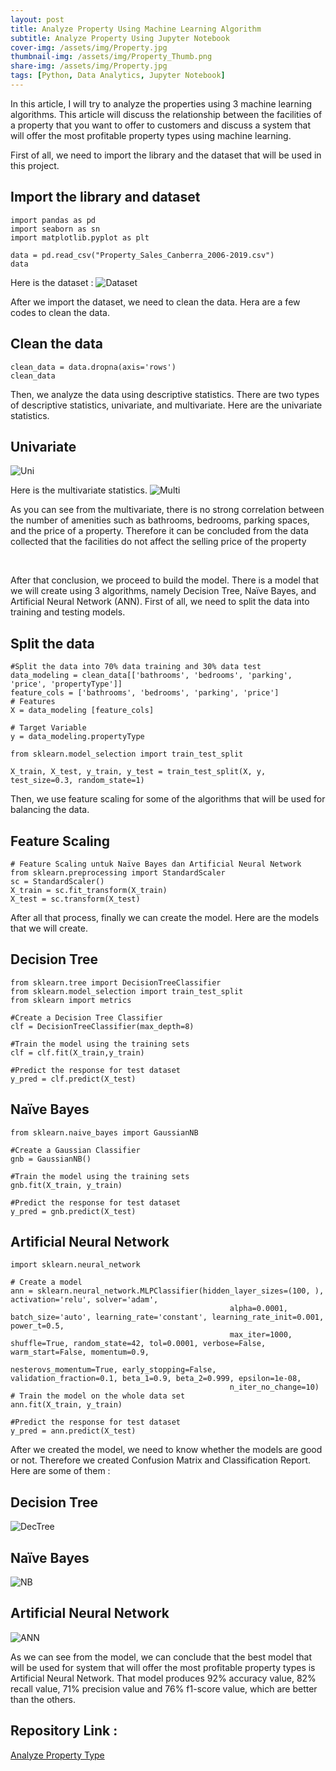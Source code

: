 ```yaml
---
layout: post
title: Analyze Property Using Machine Learning Algorithm
subtitle: Analyze Property Using Jupyter Notebook
cover-img: /assets/img/Property.jpg
thumbnail-img: /assets/img/Property_Thumb.png
share-img: /assets/img/Property.jpg
tags: [Python, Data Analytics, Jupyter Notebook]
---
```



In this article, I will try to analyze the properties using 3 machine learning algorithms. This article will discuss the relationship between the facilities of a property
that you want to offer to customers and discuss a system that will offer the most profitable property types using machine learning.

First of all, we need to import the library and the dataset that will be used in this project.

## Import the library and dataset
~~~
import pandas as pd
import seaborn as sn
import matplotlib.pyplot as plt
~~~

~~~
data = pd.read_csv("Property_Sales_Canberra_2006-2019.csv")
data
~~~

Here is the dataset :
![Dataset](https://github.com/alvianpratama00/portfolio/blob/master/assets/img/Dataset.png?raw=true)

After we import the dataset, we need to clean the data. Hera are a few codes to clean the data.

## Clean the data
~~~
clean_data = data.dropna(axis='rows')
clean_data
~~~

Then, we analyze the data using descriptive statistics. There are two types of descriptive statistics, univariate, and multivariate.
Here are the univariate statistics. 

## Univariate
![Uni](https://github.com/alvianpratama00/portfolio/blob/master/assets/img/Univariate.png?raw=true)

Here is the multivariate statistics.
![Multi](https://github.com/alvianpratama00/portfolio/blob/master/assets/img/Multivariate.png?raw=true)

As you can see from the multivariate, there is no strong correlation between the number of amenities such as bathrooms, bedrooms, parking spaces, and the price of a property. Therefore it can be concluded from the data collected that the facilities do not affect the selling price of the property

<br />

After that conclusion, we proceed to build the model. There is a model that we will create using 3 algorithms, namely Decision Tree, Naïve Bayes, and Artificial Neural Network (ANN). First of all, we need to split the data into training and testing models. 

## Split the data
~~~
#Split the data into 70% data training and 30% data test
data_modeling = clean_data[['bathrooms', 'bedrooms', 'parking', 'price', 'propertyType']]
feature_cols = ['bathrooms', 'bedrooms', 'parking', 'price']
# Features
X = data_modeling [feature_cols] 

# Target Variable
y = data_modeling.propertyType 

from sklearn.model_selection import train_test_split

X_train, X_test, y_train, y_test = train_test_split(X, y, test_size=0.3, random_state=1)
~~~

Then, we use feature scaling for some of the algorithms that will be used for balancing the data.

## Feature Scaling
~~~
# Feature Scaling untuk Naïve Bayes dan Artificial Neural Network
from sklearn.preprocessing import StandardScaler
sc = StandardScaler()
X_train = sc.fit_transform(X_train)
X_test = sc.transform(X_test)
~~~

After all that process, finally we can create the model. Here are the models that we will create.

## Decision Tree
~~~
from sklearn.tree import DecisionTreeClassifier 
from sklearn.model_selection import train_test_split
from sklearn import metrics

#Create a Decision Tree Classifier
clf = DecisionTreeClassifier(max_depth=8)

#Train the model using the training sets
clf = clf.fit(X_train,y_train)

#Predict the response for test dataset
y_pred = clf.predict(X_test)
~~~


## Naïve Bayes
~~~
from sklearn.naive_bayes import GaussianNB

#Create a Gaussian Classifier
gnb = GaussianNB()

#Train the model using the training sets
gnb.fit(X_train, y_train)

#Predict the response for test dataset
y_pred = gnb.predict(X_test)
~~~

## Artificial Neural Network 
~~~
import sklearn.neural_network

# Create a model
ann = sklearn.neural_network.MLPClassifier(hidden_layer_sizes=(100, ), activation='relu', solver='adam', 
                                                 alpha=0.0001, batch_size='auto', learning_rate='constant', learning_rate_init=0.001, power_t=0.5, 
                                                 max_iter=1000, shuffle=True, random_state=42, tol=0.0001, verbose=False, warm_start=False, momentum=0.9, 
                                                 nesterovs_momentum=True, early_stopping=False, validation_fraction=0.1, beta_1=0.9, beta_2=0.999, epsilon=1e-08, 
                                                 n_iter_no_change=10)
# Train the model on the whole data set
ann.fit(X_train, y_train)

#Predict the response for test dataset
y_pred = ann.predict(X_test)
~~~

After we created the model, we need to know whether the models are good or not. Therefore we created Confusion Matrix and Classification Report.
Here are some of them :


## Decision Tree
![DecTree](https://github.com/alvianpratama00/portfolio/blob/master/assets/img/ConfAcc_DecTree.png?raw=true)

## Naïve Bayes
![NB](https://github.com/alvianpratama00/portfolio/blob/master/assets/img/ConfAcc_NaiveBayes.png?raw=true)

## Artificial Neural Network 
![ANN](https://github.com/alvianpratama00/portfolio/blob/master/assets/img/ConfAcc_ANN.png?raw=true)

As we can see from the model, we can conclude that the best model that will be used for system that will offer the most profitable property types is Artificial Neural Network.
That model produces 92% accuracy value, 82% recall value, 71% precision value and 76% f1-score value, which are better than the others.

## Repository Link : 
[Analyze Property Type](https://github.com/alvianpratama00/ClassifyingPropertyType_UsingJupyterNotebook)

